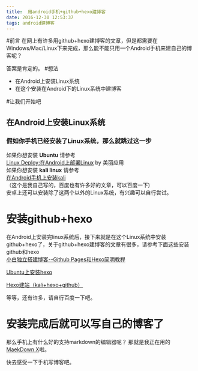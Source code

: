 ```yaml
---
title:  用android手机+github+hexo建博客
date: 2016-12-30 12:53:37
tags: android建博客
---
```

#前言
在网上有许多用github+hexo建博客的文章，但是都需要在Windows/Mac/Linux下来完成，那么能不能只用一个Android手机来建自己的博客呢？

答案是肯定的。
#想法

- 在Android上安装Linux系统
- 在这个安装在Android下的Linux系统中建博客


#让我们开始吧
## 在Android上安装Linux系统
### 假如你手机已经安装了Linux系统，那么就跳过这一步
如果你想安装 **Ubuntu** 请参考  
[Linux Deploy:在Android上部署Linux](http://blog.mlapp.cn/134.html)
by 美丽应用  
如果你想安装 **kali linux** 请参考  
[在Android手机上安装kali](https://jamtg.github.io/2016/12/29/%E5%9C%A8Android%E6%89%8B%E6%9C%BA%E4%B8%8A%E5%AE%89%E8%A3%85kali/)  
（这个是我自己写的，百度也有许多好的文章，可以百度一下)  
安卓上还可以安装除了这两个以外的Linux系统，有兴趣可以自行尝试。
# 安装github+hexo
在Android上安装完linux系统后，接下来就是在这个Linux系统中安装github+hexo了，关于github+hexo建博客的文章有很多，请参考下面这些安装github和hexo  
[小白独立搭建博客--Github Pages和Hexo简明教程](https://my.oschina.net/ryaneLee/blog/638440?p=2)

[Ubuntu上安装hexo](http://kuailelai.com/2015/01/06/Ubuntu%E4%B8%8A%E5%AE%89%E8%A3%85hexo/)

[Hexo建站（kali+hexo+github）](http://hack70.com/2016/08/21/001kali-hexo-github/)

等等，还有许多，请自行百度一下吧。
# 安装完成后就可以写自己的博客了
那么手机上有什么好的支持markdown的编辑器呢？
那就是我正在用的
[MaekDown X](http://www.appinn.com/markdownx-for-android/)啦。

快去感受一下手机写博客吧。

